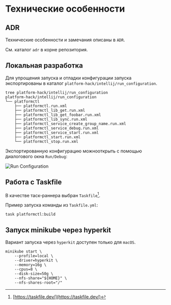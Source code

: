 # Технические особенности

## ADR

Технические особенности и замечания описаны в `ADR`.

См. каталог `adr` в корне репозитория.

## Локальная разработка

Для упрощения запуска и отладки конфигурации запуска экспортированы в
каталог `platform-hack/intellij/run_configuration`.

```shell
tree platform-hack/intellij/run_configuration
platform-hack/intellij/run_configuration
└── platformctl
    ├── platformctl.run.xml
    ├── platformctl_lib_get.run.xml
    ├── platformctl_lib_get_foobar.run.xml
    ├── platformctl_lib_sync.run.xml
    ├── platformctl_service_create_group_name.run.xml
    ├── platformctl_service_debug.run.xml
    ├── platformctl_service_start.run.xml
    ├── platformctl_start.run.xml
    └── platformctl_stop.run.xml
```

Экспортированную конфигурацию можнооткрыть с помощью диалогового
окна `Run/Debug`:

![Run Configuration](/assets/exported_run_configuration.png)

## Работа с Taskfile

В качестве таск-раннера выбран `Taskfile`[^taskfile].

Пример запуска команды из `Taskfile.yml`:

```shell
task platformctl:build
```

## Запуск minikube через hyperkit

Вариант запуска через `hyperkit` доступен только для `macOS`.

```shell
minikube start \
    --profile=local \
    --driver=hyperkit \
    --memory=16g \
    --cpus=8 \
    --disk-size=50g \
    --nfs-share="${HOME}" \
    --nfs-shares-root="/"
```

[^taskfile]: [https://taskfile.dev/](https://taskfile.dev/)
